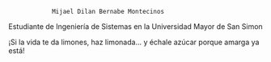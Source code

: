                 Mijael Dilan Bernabe Montecinos
   Estudiante de Ingeniería de Sistemas en la Universidad Mayor de San Simon 
   
¡Si la vida te da limones, haz limonada… y échale azúcar porque amarga ya está!
